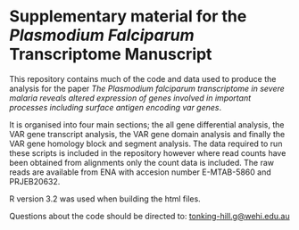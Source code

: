 # Supplementary material for the *Plasmodium Falciparum* Transcriptome Manuscript

This repository contains much of the code and data used to produce the analysis for the paper *The Plasmodium falciparum transcriptome in severe malaria reveals altered expression of genes involved in important processes including surface antigen encoding var genes*.

It is organised into four main sections; the all gene differential analysis, the VAR gene transcript analysis, the VAR gene domain analysis and finally the VAR gene homology block and segment analysis. The data required to run these scripts is included in the repository however where read counts have been obtained from alignments only the count data is included. The raw reads are available from ENA with accesion number E-MTAB-5860 and PRJEB20632.


R version 3.2 was used when building the html files.

Questions about the code should be directed to:
tonking-hill.g@wehi.edu.au

